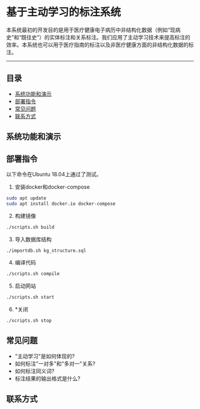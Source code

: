 # 基于主动学习的标注系统
本系统最初的开发目的是用于医疗健康电子病历中非结构化数据（例如“现病史”和“既往史”）的实体标注和关系标注。我们应用了主动学习技术来提高标注的效率。本系统也可以用于医疗指南的标注以及非医疗健康方面的非结构化数据的标注。

****
## 目录
* [系统功能和演示](#系统功能和演示)
* [部署指令](#部署指令)
* [常见问题](#常见问题)
* [联系方式](#联系方式)

## 系统功能和演示

## 部署指令

以下命令在Ubuntu 18.04上通过了测试。

1. 安装docker和docker-compose

```sh
sudo apt update
sudo apt install docker.io docker-compose
```

2. 构建镜像

```sh
./scripts.sh build
```

3. 导入数据库结构

```sh
./importdb.sh kg_structure.sql
```

4. 编译代码

```sh
./scripts.sh compile
```

5. 启动网站

```sh
./scripts.sh start
```

6. *关闭

```sh
./scripts.sh stop
```
## 常见问题
* "主动学习"是如何体现的?
* 如何标注"一对多"和"多对一"关系?
* 如何标注同义词?
* 标注结果的输出格式是什么?

## 联系方式

